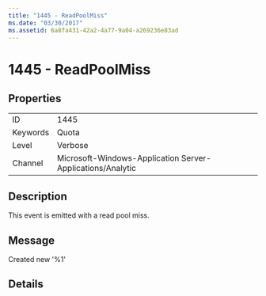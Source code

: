 ```yaml
---
title: "1445 - ReadPoolMiss"
ms.date: "03/30/2017"
ms.assetid: 6a8fa431-42a2-4a77-9a04-a269236e83ad
---
```

# 1445 - ReadPoolMiss
## Properties  
  
|||  
|-|-|  
|ID|1445|  
|Keywords|Quota|  
|Level|Verbose|  
|Channel|Microsoft-Windows-Application Server-Applications/Analytic|  
  
## Description  
 This event is emitted with a read pool miss.  
  
## Message  
 Created new '%1'  
  
## Details
